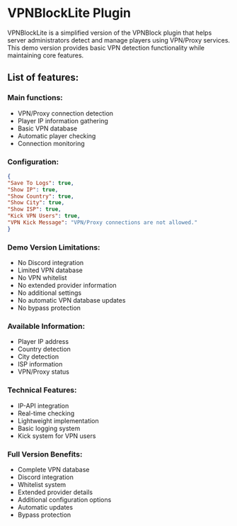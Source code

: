 # VPNBlockLite Plugin

VPNBlockLite is a simplified version of the VPNBlock plugin that helps server administrators detect and manage players using VPN/Proxy services.
This demo version provides basic VPN detection functionality while maintaining core features.

## List of features:

### Main functions:
- VPN/Proxy connection detection
- Player IP information gathering
- Basic VPN database
- Automatic player checking
- Connection monitoring

### Configuration:
```json
{
"Save To Logs": true,
"Show IP": true,
"Show Country": true,
"Show City": true,
"Show ISP": true,
"Kick VPN Users": true,
"VPN Kick Message": "VPN/Proxy connections are not allowed."
}
```
### Demo Version Limitations:
- No Discord integration
- Limited VPN database
- No VPN whitelist
- No extended provider information
- No additional settings
- No automatic VPN database updates
- No bypass protection

### Available Information:
- Player IP address
- Country detection
- City detection
- ISP information
- VPN/Proxy status

### Technical Features:
- IP-API integration
- Real-time checking
- Lightweight implementation
- Basic logging system
- Kick system for VPN users

### Full Version Benefits:
- Complete VPN database
- Discord integration
- Whitelist system
- Extended provider details
- Additional configuration options
- Automatic updates
- Bypass protection
